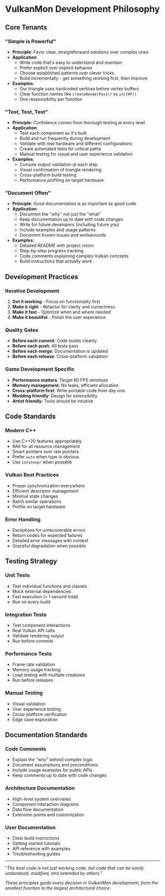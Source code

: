 # VulkanMon Development Philosophy

## Core Tenants

### **"Simple is Powerful"**
- **Principle**: Favor clear, straightforward solutions over complex ones
- **Application**: 
  - Write code that's easy to understand and maintain
  - Prefer explicit over implicit behavior
  - Choose established patterns over clever tricks
  - Build incrementally - get something working first, then improve
- **Examples**: 
  - Our triangle uses hardcoded vertices before vertex buffers
  - Clear function names like `createRenderPass()` vs `initRP()`
  - One responsibility per function

### **"Test, Test, Test"**
- **Principle**: Confidence comes from thorough testing at every level
- **Application**:
  - Test each component as it's built
  - Build and run frequently during development
  - Validate with real hardware and different configurations
  - Create automated tests for critical paths
  - Manual testing for visual and user experience validation
- **Examples**:
  - Console output validation at each step
  - Visual confirmation of triangle rendering
  - Cross-platform build testing
  - Performance profiling on target hardware

### **"Document Often"**
- **Principle**: Good documentation is as important as good code
- **Application**:
  - Document the "why" not just the "what"
  - Keep documentation up to date with code changes
  - Write for future developers (including future you)
  - Include examples and usage patterns
  - Document known issues and workarounds
- **Examples**:
  - Detailed README with project vision
  - Step-by-step progress tracking
  - Code comments explaining complex Vulkan concepts
  - Build instructions that actually work

## Development Practices

### **Iterative Development**
1. **Get it working** - Focus on functionality first
2. **Make it right** - Refactor for clarity and correctness  
3. **Make it fast** - Optimize when and where needed
4. **Make it beautiful** - Polish the user experience

### **Quality Gates**
- **Before each commit**: Code builds cleanly
- **Before each push**: All tests pass
- **Before each merge**: Documentation is updated
- **Before each release**: Cross-platform validation

### **Game Development Specific**
- **Performance matters**: Target 60 FPS minimum
- **Memory management**: No leaks, efficient allocation
- **Cross-platform first**: Write portable code from day one
- **Modding friendly**: Design for extensibility
- **Artist friendly**: Tools should be intuitive

## Code Standards

### **Modern C++**
- Use C++20 features appropriately
- RAII for all resource management
- Smart pointers over raw pointers
- Prefer `auto` when type is obvious
- Use `constexpr` when possible

### **Vulkan Best Practices**
- Proper synchronization everywhere
- Efficient descriptor management
- Minimal state changes
- Batch similar operations
- Profile on target hardware

### **Error Handling**
- Exceptions for unrecoverable errors
- Return codes for expected failures
- Detailed error messages with context
- Graceful degradation when possible

## Testing Strategy

### **Unit Tests**
- Test individual functions and classes
- Mock external dependencies
- Fast execution (< 1 second total)
- Run on every build

### **Integration Tests**
- Test component interactions
- Real Vulkan API calls
- Validate rendering output
- Run before commits

### **Performance Tests**
- Frame rate validation
- Memory usage tracking
- Load testing with multiple creatures
- Run before releases

### **Manual Testing**
- Visual validation
- User experience testing
- Cross-platform verification
- Edge case exploration

## Documentation Standards

### **Code Comments**
- Explain the "why" behind complex logic
- Document assumptions and preconditions
- Include usage examples for public APIs
- Keep comments up to date with code changes

### **Architecture Documentation**
- High-level system overviews
- Component interaction diagrams  
- Data flow documentation
- Extension points and customization

### **User Documentation**
- Clear build instructions
- Getting started tutorials
- API reference with examples
- Troubleshooting guides

---

*"The best code is not just working code, but code that can be easily understood, modified, and extended by others."*

*These principles guide every decision in VulkanMon development, from the smallest function to the largest architectural choice.*